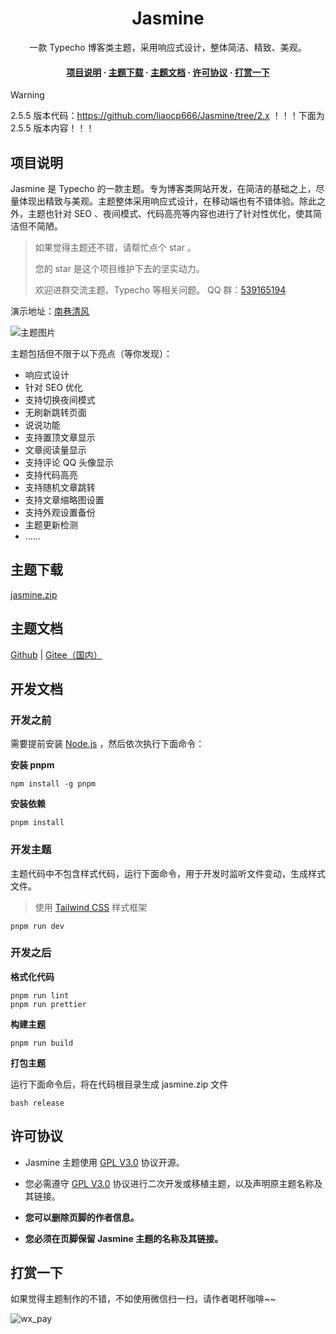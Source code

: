 <div align="center">
<h1>Jasmine</h1>
  <p>
    一款 Typecho 博客类主题，采用响应式设计，整体简洁、精致、美观。
  </p>
<h4>

<a href="#项目说明">项目说明</a>
  <span> · </span>
    <a href="#主题下载">主题下载</a>
  <span> · </span>
    <a href="#主题文档">主题文档</a>
  <span> · </span>
    <a href="#许可协议">许可协议</a>
  <span> · </span>
    <a href="#打赏一下">打赏一下</a>
  </h4>
</div>

> [!WARNING]
> 2.5.5 版本代码：https://github.com/liaocp666/Jasmine/tree/2.x
> ！！！下面为 2.5.5 版本内容！！！

## 项目说明

Jasmine 是 Typecho 的一款主题。专为博客类网站开发，在简洁的基础之上，尽量体现出精致与美观。主题整体采用响应式设计，在移动端也有不错体验。除此之外，主题也针对 SEO 、夜间模式、代码高亮等内容也进行了针对性优化，使其简洁但不简陋。

> 如果觉得主题还不错，请帮忙点个 star 。
> 
> 您的 star 是这个项目维护下去的坚实动力。
> 
> 欢迎进群交流主题、Typecho 等相关问题。 QQ 群：[539165194](https://qm.qq.com/cgi-bin/qm/qr?k=oXM0EmLxXmgKfE1UDRlBY-g7Rkrx30oL&jump_from=webapi&authKey=uQdwWraveNKYBm/BQs88WXkNagEUr9tCkf/gbdQ9FasOviKYVhUd/wUME0q0AtnI)

演示地址：[南巷清风](https://www.liaocp.cn/)

![主题图片](./docs/theme.png)

主题包括但不限于以下亮点（等你发现）：

* 响应式设计
* 针对 SEO 优化
* 支持切换夜间模式
* 无刷新跳转页面
* 说说功能
* 支持置顶文章显示
* 文章阅读量显示
* 支持评论 QQ 头像显示
* 支持代码高亮
* 支持随机文章跳转
* 支持文章缩略图设置
* 支持外观设置备份
* 主题更新检测
* ……

## 主题下载

[jasmine.zip](https://github.com/liaocp666/Jasmine/releases/latest/download/jasmine.zip)

## 主题文档

[Github](https://github.com/liaocp666/Jasmine/wiki) | [Gitee（国内）](https://gitee.com/LiaoChunping/Jasmine/wikis/pages)

## 开发文档

### 开发之前

需要提前安装 [Node.js](https://nodejs.org/) ，然后依次执行下面命令：

**安装 pnpm**

```shell
npm install -g pnpm
```

**安装依赖**

```shell
pnpm install
```

### 开发主题

主题代码中不包含样式代码，运行下面命令，用于开发时监听文件变动，生成样式文件。

> 使用 [Tailwind CSS](https://tailwindcss.com/) 样式框架

```shell
pnpm run dev
```

### 开发之后

**格式化代码**

```shell
pnpm run lint
pnpm run prettier
```

**构建主题**

```shell
pnpm run build
```

**打包主题**

运行下面命令后，将在代码根目录生成 jasmine.zip 文件

```shell
bash release
```

## 许可协议

* Jasmine 主题使用 [GPL V3.0](https://github.com/liaocp666/theme-jasmine/blob/main/LICENSE) 协议开源。

* 您必需遵守 [GPL V3.0](https://github.com/liaocp666/theme-jasmine/blob/main/LICENSE) 协议进行二次开发或移植主题，以及声明原主题名称及其链接。

* **您可以删除页脚的作者信息。**

* **您必须在页脚保留 Jasmine 主题的名称及其链接。**

## 打赏一下

如果觉得主题制作的不错，不如使用微信扫一扫，请作者喝杯咖啡~~

![wx_pay](https://user-images.githubusercontent.com/27202776/227807562-5340971b-a292-4c70-afbb-1a7d242e46db.jpg)

